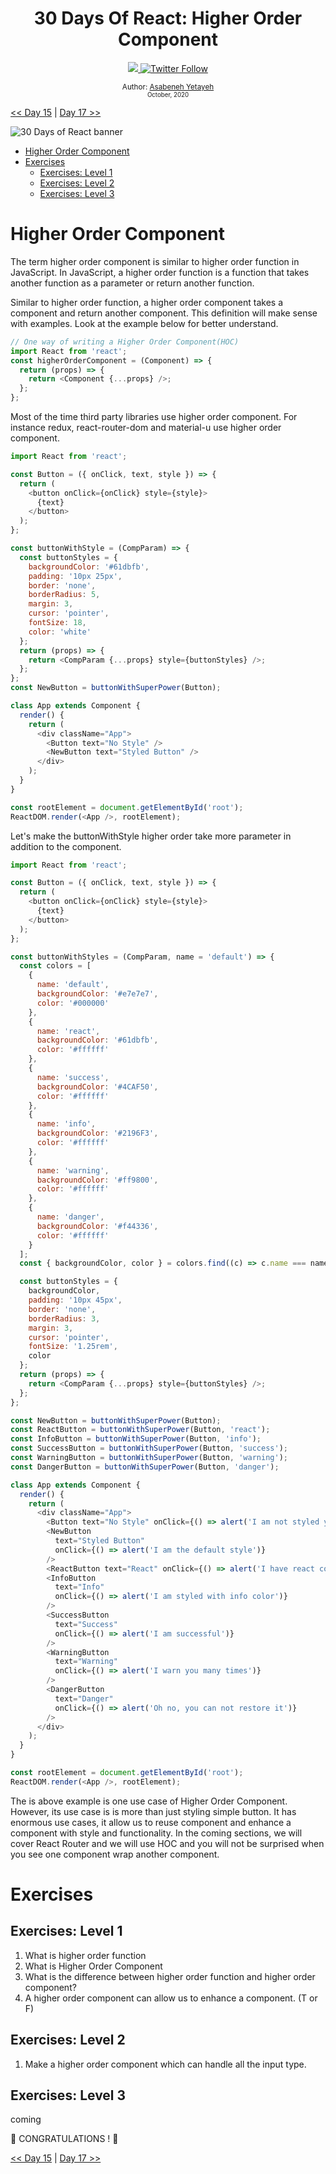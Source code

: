 <div align="center">
  <h1> 30 Days Of React: Higher Order Component</h1>
  <a class="header-badge" target="_blank" href="https://www.linkedin.com/in/asabeneh/">
  <img src="https://img.shields.io/badge/style--5eba00.svg?label=LinkedIn&logo=linkedin&style=social">
  </a>
  <a class="header-badge" target="_blank" href="https://twitter.com/Asabeneh">
  <img alt="Twitter Follow" src="https://img.shields.io/twitter/follow/asabeneh?style=social">
  </a>

<sub>Author:
<a href="https://www.linkedin.com/in/asabeneh/" target="_blank">Asabeneh Yetayeh</a><br>
<small> October, 2020</small>
</sub>

</div>

[<< Day 15](../15_Third_Party_Packages/15_third_party_packages.md) | [Day 17 >>](../17_React_Router/17_react_router.md)

![30 Days of React banner](../images/30_days_of_react_banner_day_16.jpg)

- [Higher Order Component](#higher-order-component)
- [Exercises](#exercises)
  - [Exercises: Level 1](#exercises-level-1)
  - [Exercises: Level 2](#exercises-level-2)
  - [Exercises: Level 3](#exercises-level-3)

# Higher Order Component

The term higher order component is similar to higher order function in JavaScript. In JavaScript, a higher order function is a function that takes another function as a parameter or return another function.

Similar to higher order function, a higher order component takes a component and return another component.
This definition will make sense with examples. Look at the example below for better understand.

```js
// One way of writing a Higher Order Component(HOC)
import React from 'react';
const higherOrderComponent = (Component) => {
  return (props) => {
    return <Component {...props} />;
  };
};
```

Most of the time third party libraries use higher order component. For instance redux, react-router-dom and material-u use higher order component.

```js
import React from 'react';

const Button = ({ onClick, text, style }) => {
  return (
    <button onClick={onClick} style={style}>
      {text}
    </button>
  );
};

const buttonWithStyle = (CompParam) => {
  const buttonStyles = {
    backgroundColor: '#61dbfb',
    padding: '10px 25px',
    border: 'none',
    borderRadius: 5,
    margin: 3,
    cursor: 'pointer',
    fontSize: 18,
    color: 'white'
  };
  return (props) => {
    return <CompParam {...props} style={buttonStyles} />;
  };
};
const NewButton = buttonWithSuperPower(Button);

class App extends Component {
  render() {
    return (
      <div className="App">
        <Button text="No Style" />
        <NewButton text="Styled Button" />
      </div>
    );
  }
}

const rootElement = document.getElementById('root');
ReactDOM.render(<App />, rootElement);
```

Let's make the buttonWithStyle higher order take more parameter in addition to the component.

```js
import React from 'react';

const Button = ({ onClick, text, style }) => {
  return (
    <button onClick={onClick} style={style}>
      {text}
    </button>
  );
};

const buttonWithStyles = (CompParam, name = 'default') => {
  const colors = [
    {
      name: 'default',
      backgroundColor: '#e7e7e7',
      color: '#000000'
    },
    {
      name: 'react',
      backgroundColor: '#61dbfb',
      color: '#ffffff'
    },
    {
      name: 'success',
      backgroundColor: '#4CAF50',
      color: '#ffffff'
    },
    {
      name: 'info',
      backgroundColor: '#2196F3',
      color: '#ffffff'
    },
    {
      name: 'warning',
      backgroundColor: '#ff9800',
      color: '#ffffff'
    },
    {
      name: 'danger',
      backgroundColor: '#f44336',
      color: '#ffffff'
    }
  ];
  const { backgroundColor, color } = colors.find((c) => c.name === name);

  const buttonStyles = {
    backgroundColor,
    padding: '10px 45px',
    border: 'none',
    borderRadius: 3,
    margin: 3,
    cursor: 'pointer',
    fontSize: '1.25rem',
    color
  };
  return (props) => {
    return <CompParam {...props} style={buttonStyles} />;
  };
};

const NewButton = buttonWithSuperPower(Button);
const ReactButton = buttonWithSuperPower(Button, 'react');
const InfoButton = buttonWithSuperPower(Button, 'info');
const SuccessButton = buttonWithSuperPower(Button, 'success');
const WarningButton = buttonWithSuperPower(Button, 'warning');
const DangerButton = buttonWithSuperPower(Button, 'danger');

class App extends Component {
  render() {
    return (
      <div className="App">
        <Button text="No Style" onClick={() => alert('I am not styled yet')} />
        <NewButton
          text="Styled Button"
          onClick={() => alert('I am the default style')}
        />
        <ReactButton text="React" onClick={() => alert('I have react color')} />
        <InfoButton
          text="Info"
          onClick={() => alert('I am styled with info color')}
        />
        <SuccessButton
          text="Success"
          onClick={() => alert('I am successful')}
        />
        <WarningButton
          text="Warning"
          onClick={() => alert('I warn you many times')}
        />
        <DangerButton
          text="Danger"
          onClick={() => alert('Oh no, you can not restore it')}
        />
      </div>
    );
  }
}

const rootElement = document.getElementById('root');
ReactDOM.render(<App />, rootElement);
```

The is above example is one use case of Higher Order Component. However, its use case is is more than just styling simple button. It has enormous use cases, it allow us to reuse component and enhance a component with style and functionality. In the coming sections, we will cover React Router and we will use HOC and you will not be surprised when you see one component wrap another component.

# Exercises

## Exercises: Level 1

1. What is higher order function
2. What is Higher Order Component
3. What is the difference between higher order function and higher order component?
4. A higher order component can allow us to enhance a component. (T or F)

## Exercises: Level 2

1. Make a higher order component which can handle all the input type.

## Exercises: Level 3

coming

🎉 CONGRATULATIONS ! 🎉

[<< Day 15](../15_Third_Party_Packages/15_third_party_packages.md) | [Day 17 >>](../17_React_Router/17_react_router.md)
